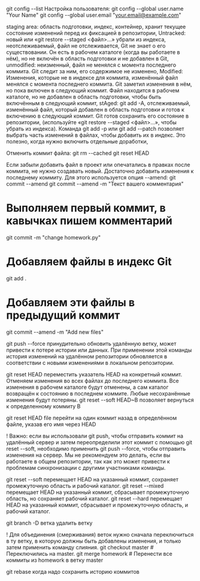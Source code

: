 git config --list
Настройка пользователя:
git config --global user.name "Your Name"
git config --global user.email "your.email@example.com"

staging area: 
    область подготовки, индекс, контейнер, хранит текущее состояние изменений перед их фиксацией в репозитории,
Untracked: 
    новый или «git restore --staged <файл>...» убрали из индекса, неотслеживаемый, файл не отслеживается, Git не знает о его существовании. Он есть в рабочем каталоге (когда вы работаете в нём), но не включён в область подготовки и не добавлен в Git,
unmodified: 
    неизменный, файл не менялся с момента последнего коммита. Git следит за ним, его содержимое не изменено,
Modified: 
    Изменения, которые не в индексе для коммита, изменённый файл менялся с момента последнего коммита. Git заметил изменения в нём, но пока включен в следующий коммит. Файл находится в рабочем каталоге, но не добавлен в область подготовки, чтобы быть включённым в следующий коммит,
stAged: 
    git add -A, отслеживаемый, изменённый файл, который добавлен в область подготовки и готов к включению в следующий коммит. Git готов сохранить его состояние в репозитории, (используйте «git restore --staged <файл>...», чтобы убрать из индекса). Команда git add -p или git add --patch позволяет выбрать часть изменений в файлах, чтобы добавить их в индекс. Это полезно, когда нужно включить отдельные доработки,

Отменить коммит файла: 
    git rm --cached <file> 
    git reset HEAD <file>

Если забыли добавить файл в проект или опечатались в правках после коммита, не нужно создавать новый. Достаточно добавить изменения к последнему коммиту. Для этого используется опция --amend:
git commit --amend
git commit --amend -m "Текст вашего комментария"

# Выполняем первый коммит, в кавычках пишем комментарий
git commit -m "сhange homework.py" 
# Добавляем файлы в индекс Git 
git add . 
# Добавляем эти файлы в предыдущий коммит
git commit --amend -m "Add new files"

git push --force
принудительно обновить удалённую ветку, может привести к потере истории или данных. При применении этой команды история изменений на удалённом репозитории обновляется в соответствии с новыми изменениями в локальном репозитории. 

git reset HEAD 
переместить указатель HEAD на конкретный коммит. Отменяем изменения во всех файлах до последнего коммита. Все изменения в рабочем каталоге будут отменены, а сам каталог возвращён к состоянию в последнем коммите. Любые несохранённые изменения будут потеряны.
git reset --soft HEAD~B позволяет вернуться к определенному коммиту B

git reset HEAD file
перейти на один коммит назад в определённом файле, указав его имя через HEAD

! Важно: если вы использовали git push, чтобы отправить коммит на удалённый сервер и затем переопределили этот коммит с помощью git reset --soft, необходимо применить git push --force, чтобы отправить изменения на сервер. Мы не рекомендуем это делать, если вы работаете в общем репозитории, так как это может привести к проблемам синхронизации с другими участниками команды.

git reset --soft перемещает HEAD на указанный коммит, сохраняет промежуточную область и рабочий каталог.
git reset --mixed перемещает HEAD на указанный коммит, сбрасывает промежуточную область, но сохраняет рабочий каталог.
git reset --hard перемещает HEAD на указанный коммит, сбрасывает и промежуточную область, и рабочий каталог.

git branch -D ветка
удалить ветку

! Для объединения (смерживания) веток нужно сначала переключиться в ту ветку, в которую должны быть добавлены изменения, и только затем применить команду слияния.
git checkout master # Переключились на master.
git merge homework  # Перенести все коммиты из homework в ветку master

git rebase
когда надо сохранить историю коммитов
